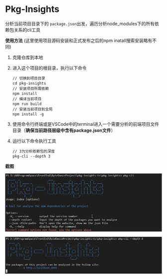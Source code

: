 # Pkg-Insights

分析当前项目目录下的 `package.json`出发，遍历分析node_modules下的所有依赖包关系的cli工具

**使用方法**
(这里使用项目源码安装和正式发布之后的npm inatall搜索安装略有不同)

1. 克隆仓库到本地
2. 进入这个项目的根目录，执行以下命令

   ```
   // 切换到项目目录
   cd pkg-insights
   // 安装项目所需依赖
   npm install
   // 编译当前项目
   npm run build
   // 安装当前项目到全局
   npm install -g
   ```
3. 使用命令行终端或是VSCode中的terminal进入一个需要分析的前端项目文件目录（**确保当前路径层级中含有package.json文件**）
4. 运行以下命令执行工具

   ```
   // 3为分析依赖包的深度
   pkg-cli --depth 3
   ```

**截图**

![screenshot1](docs/images/screenshot1.png)

![screenshot2](docs/images/screenshot2.png)
